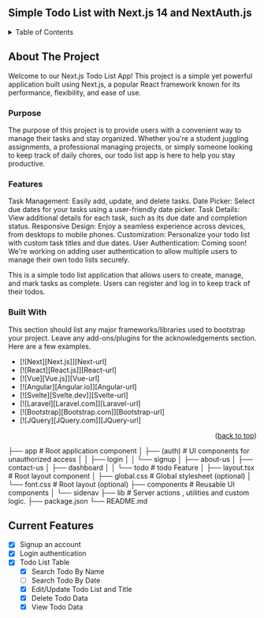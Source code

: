 ## Simple Todo List with Next.js 14 and NextAuth.js

<a name="readme-top"></a>

<!-- TABLE OF CONTENTS -->
<details>
  <summary>Table of Contents</summary>
  <ol>
    <li>
      <a href="#about-the-project">About The Project</a>
      <ul>
        <li><a href="#built-with">Built With</a></li>
      </ul>
    </li>
    <li>
      <a href="#getting-started">Getting Started</a>
      <ul>
        <li><a href="#prerequisites">Prerequisites</a></li>
        <li><a href="#installation">Installation</a></li>
      </ul>
    </li>
    <li><a href="#usage">Usage</a></li>
    <li><a href="#roadmap">Roadmap</a></li>
    <li><a href="#contributing">Contributing</a></li>
    <li><a href="#license">License</a></li>
    <li><a href="#contact">Contact</a></li>
    <li><a href="#acknowledgments">Acknowledgments</a></li>
  </ol>
</details>

<!-- ABOUT THE PROJECT -->

## About The Project

Welcome to our Next.js Todo List App! This project is a simple yet powerful application built using Next.js, a popular React framework known for its performance, flexibility, and ease of use.

### Purpose

The purpose of this project is to provide users with a convenient way to manage their tasks and stay organized. Whether you're a student juggling assignments, a professional managing projects, or simply someone looking to keep track of daily chores, our todo list app is here to help you stay productive.

### Features

Task Management: Easily add, update, and delete tasks.
Date Picker: Select due dates for your tasks using a user-friendly date picker.
Task Details: View additional details for each task, such as its due date and completion status.
Responsive Design: Enjoy a seamless experience across devices, from desktops to mobile phones.
Customization: Personalize your todo list with custom task titles and due dates.
User Authentication: Coming soon! We're working on adding user authentication to allow multiple users to manage their own todo lists securely.

This is a simple todo list application that allows users to create, manage, and mark tasks as complete. Users can register and log in to keep track of their todos.

### Built With

This section should list any major frameworks/libraries used to bootstrap your project. Leave any add-ons/plugins for the acknowledgements section. Here are a few examples.

- [![Next][Next.js]][Next-url]
- [![React][React.js]][React-url]
- [![Vue][Vue.js]][Vue-url]
- [![Angular][Angular.io]][Angular-url]
- [![Svelte][Svelte.dev]][Svelte-url]
- [![Laravel][Laravel.com]][Laravel-url]
- [![Bootstrap][Bootstrap.com]][Bootstrap-url]
- [![JQuery][JQuery.com]][JQuery-url]

<p align="right">(<a href="#readme-top">back to top</a>)</p>

├── app # Root application component
│ ├── (auth) # UI components for unauthorized access
│ │ ├── login
│ │ └── signup
│ ├── about-us
│ ├── contact-us
│ ├── dashboard
│ │ └── todo # todo Feature
│ ├── layout.tsx # Root layout component
│ ├── global.css # Global stylesheet (optional)
│ └── font.css # Root layout (optional)
├── components # Reusable UI components
│ └── sidenav
├── lib # Server actions , utilities and custom logic.
├── package.json
└── README.md

<!-- Features -->

## Current Features

- [x] Signup an account
- [x] Login authentication
- [x] Todo List Table
  - [x] Search Todo By Name
  - [ ] Search Todo By Date
  - [x] Edit/Update Todo List and Title
  - [x] Delete Todo Data
  - [x] View Todo Data
